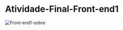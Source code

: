 # Atividade-Final-Front-end1
![Front-end1-sobre](https://github.com/David-Chavier/Atividade-Final-Front-end1/assets/115047948/4771c170-e1f6-4ecb-9fd3-02b430c437ed)
